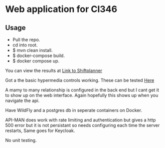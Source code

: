 # Web application for CI346

## Usage
- Pull the repo. 
- cd into root.
- $ mvn clean install.
- $ docker-compose build.
- $ docker compose up.


You can view the results at [Link to Shiftplanner](http://localhost:8080/shiftplanner-0.1/)

Got a the basic hypermedia controls working. These can be tested [Here](http://localhost:8080/shiftplanner-0.1/api)

A mamy to many relationship is configured in the back end but I cant get it to show up on the web interface. Again
hopefully this shows up when you navigate the api.

Have WildFly and a postgres db in seperate containers on Docker.

API-MAN does work with rate limiting and authentication but gives a http 500 error but it is not persistant so needs configuring each time the server restarts, Same goes for Keycloak.

No unit testing.


